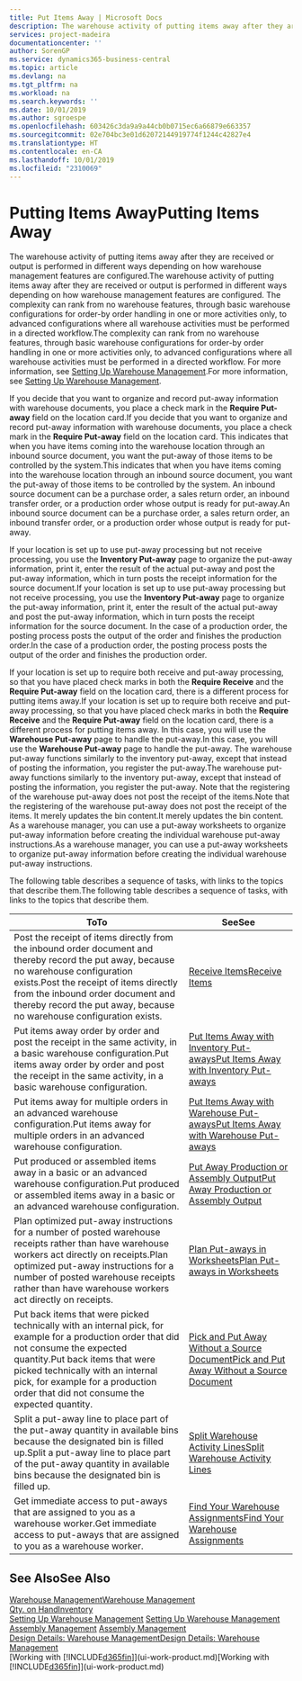 ```yaml
---
title: Put Items Away | Microsoft Docs
description: The warehouse activity of putting items away after they are received or output is performed in different ways depending on how warehouse management features are configured.
services: project-madeira
documentationcenter: ''
author: SorenGP
ms.service: dynamics365-business-central
ms.topic: article
ms.devlang: na
ms.tgt_pltfrm: na
ms.workload: na
ms.search.keywords: ''
ms.date: 10/01/2019
ms.author: sgroespe
ms.openlocfilehash: 603426c3da9a9a44cb0b0715ec6a66879e663357
ms.sourcegitcommit: 02e704bc3e01d62072144919774f1244c42827e4
ms.translationtype: HT
ms.contentlocale: en-CA
ms.lasthandoff: 10/01/2019
ms.locfileid: "2310069"
---
```

# <a name="putting-items-away"></a><span data-ttu-id="0242d-103">Putting Items Away</span><span class="sxs-lookup"><span data-stu-id="0242d-103">Putting Items Away</span></span>
<span data-ttu-id="0242d-104">The warehouse activity of putting items away after they are received or output is performed in different ways depending on how warehouse management features are configured.</span><span class="sxs-lookup"><span data-stu-id="0242d-104">The warehouse activity of putting items away after they are received or output is performed in different ways depending on how warehouse management features are configured.</span></span> <span data-ttu-id="0242d-105">The complexity can rank from no warehouse features, through basic warehouse configurations for order-by order handling in one or more activities only, to advanced configurations where all warehouse activities must be performed in a directed workflow.</span><span class="sxs-lookup"><span data-stu-id="0242d-105">The complexity can rank from no warehouse features, through basic warehouse configurations for order-by order handling in one or more activities only, to advanced configurations where all warehouse activities must be performed in a directed workflow.</span></span> <span data-ttu-id="0242d-106">For more information, see [Setting Up Warehouse Management](warehouse-setup-warehouse.md).</span><span class="sxs-lookup"><span data-stu-id="0242d-106">For more information, see [Setting Up Warehouse Management](warehouse-setup-warehouse.md).</span></span>

<span data-ttu-id="0242d-107">If you decide that you want to organize and record put-away information with warehouse documents, you place a check mark in the **Require Put-away** field on the location card.</span><span class="sxs-lookup"><span data-stu-id="0242d-107">If you decide that you want to organize and record put-away information with warehouse documents, you place a check mark in the **Require Put-away** field on the location card.</span></span> <span data-ttu-id="0242d-108">This indicates that when you have items coming into the warehouse location through an inbound source document, you want the put-away of those items to be controlled by the system.</span><span class="sxs-lookup"><span data-stu-id="0242d-108">This indicates that when you have items coming into the warehouse location through an inbound source document, you want the put-away of those items to be controlled by the system.</span></span> <span data-ttu-id="0242d-109">An inbound source document can be a purchase order, a sales return order, an inbound transfer order, or a production order whose output is ready for put-away.</span><span class="sxs-lookup"><span data-stu-id="0242d-109">An inbound source document can be a purchase order, a sales return order, an inbound transfer order, or a production order whose output is ready for put-away.</span></span>  

<span data-ttu-id="0242d-110">If your location is set up to use put-away processing but not receive processing, you use the **Inventory Put-away** page to organize the put-away information, print it, enter the result of the actual put-away and post the put-away information, which in turn posts the receipt information for the source document.</span><span class="sxs-lookup"><span data-stu-id="0242d-110">If your location is set up to use put-away processing but not receive processing, you use the **Inventory Put-away** page to organize the put-away information, print it, enter the result of the actual put-away and post the put-away information, which in turn posts the receipt information for the source document.</span></span> <span data-ttu-id="0242d-111">In the case of a production order, the posting process posts the output of the order and finishes the production order.</span><span class="sxs-lookup"><span data-stu-id="0242d-111">In the case of a production order, the posting process posts the output of the order and finishes the production order.</span></span>

<span data-ttu-id="0242d-112">If your location is set up to require both receive and put-away processing, so that you have placed check marks in both the **Require Receive** and the **Require Put-away** field on the location card, there is a different process for putting items away.</span><span class="sxs-lookup"><span data-stu-id="0242d-112">If your location is set up to require both receive and put-away processing, so that you have placed check marks in both the **Require Receive** and the **Require Put-away** field on the location card, there is a different process for putting items away.</span></span> <span data-ttu-id="0242d-113">In this case, you will use the **Warehouse Put-away** page to handle the put-away.</span><span class="sxs-lookup"><span data-stu-id="0242d-113">In this case, you will use the **Warehouse Put-away** page to handle the put-away.</span></span> <span data-ttu-id="0242d-114">The warehouse put-away functions similarly to the inventory put-away, except that instead of posting the information, you register the put-away.</span><span class="sxs-lookup"><span data-stu-id="0242d-114">The warehouse put-away functions similarly to the inventory put-away, except that instead of posting the information, you register the put-away.</span></span> <span data-ttu-id="0242d-115">Note that the registering of the warehouse put-away does not post the receipt of the items.</span><span class="sxs-lookup"><span data-stu-id="0242d-115">Note that the registering of the warehouse put-away does not post the receipt of the items.</span></span> <span data-ttu-id="0242d-116">It merely updates the bin content.</span><span class="sxs-lookup"><span data-stu-id="0242d-116">It merely updates the bin content.</span></span> <span data-ttu-id="0242d-117">As a warehouse manager, you can use a put-away worksheets to organize put-away information before creating the individual warehouse put-away instructions.</span><span class="sxs-lookup"><span data-stu-id="0242d-117">As a warehouse manager, you can use a put-away worksheets to organize put-away information before creating the individual warehouse put-away instructions.</span></span>

<span data-ttu-id="0242d-118">The following table describes a sequence of tasks, with links to the topics that describe them.</span><span class="sxs-lookup"><span data-stu-id="0242d-118">The following table describes a sequence of tasks, with links to the topics that describe them.</span></span>   

|<span data-ttu-id="0242d-119">**To**</span><span class="sxs-lookup"><span data-stu-id="0242d-119">**To**</span></span>|<span data-ttu-id="0242d-120">**See**</span><span class="sxs-lookup"><span data-stu-id="0242d-120">**See**</span></span>|  
|------------|-------------|  
|<span data-ttu-id="0242d-121">Post the receipt of items directly from the inbound order document and thereby record the put away, because no warehouse configuration exists.</span><span class="sxs-lookup"><span data-stu-id="0242d-121">Post the receipt of items directly from the inbound order document and thereby record the put away, because no warehouse configuration exists.</span></span>|[<span data-ttu-id="0242d-122">Receive Items</span><span class="sxs-lookup"><span data-stu-id="0242d-122">Receive Items</span></span>](warehouse-how-receive-items.md)|  
|<span data-ttu-id="0242d-123">Put items away order by order and post the receipt in the same activity, in a basic warehouse configuration.</span><span class="sxs-lookup"><span data-stu-id="0242d-123">Put items away order by order and post the receipt in the same activity, in a basic warehouse configuration.</span></span>|[<span data-ttu-id="0242d-124">Put Items Away with Inventory Put-aways</span><span class="sxs-lookup"><span data-stu-id="0242d-124">Put Items Away with Inventory Put-aways</span></span>](warehouse-how-to-put-items-away-with-inventory-put-aways.md)|  
|<span data-ttu-id="0242d-125">Put items away for multiple orders in an advanced warehouse configuration.</span><span class="sxs-lookup"><span data-stu-id="0242d-125">Put items away for multiple orders in an advanced warehouse configuration.</span></span>|[<span data-ttu-id="0242d-126">Put Items Away with Warehouse Put-aways</span><span class="sxs-lookup"><span data-stu-id="0242d-126">Put Items Away with Warehouse Put-aways</span></span>](warehouse-how-to-put-items-away-with-warehouse-put-aways.md)|  
|<span data-ttu-id="0242d-127">Put produced or assembled items away in a basic or an advanced warehouse configuration.</span><span class="sxs-lookup"><span data-stu-id="0242d-127">Put produced or assembled items away in a basic or an advanced warehouse configuration.</span></span>|[<span data-ttu-id="0242d-128">Put Away Production or Assembly Output</span><span class="sxs-lookup"><span data-stu-id="0242d-128">Put Away Production or Assembly Output</span></span>](warehouse-how-to-put-away-production-output.md)|
|<span data-ttu-id="0242d-129">Plan optimized put-away instructions for a number of posted warehouse receipts rather than have warehouse workers act directly on receipts.</span><span class="sxs-lookup"><span data-stu-id="0242d-129">Plan optimized put-away instructions for a number of posted warehouse receipts rather than have warehouse workers act directly on receipts.</span></span>|[<span data-ttu-id="0242d-130">Plan Put-aways in Worksheets</span><span class="sxs-lookup"><span data-stu-id="0242d-130">Plan Put-aways in Worksheets</span></span>](warehouse-how-to-plan-put-aways-in-worksheets.md)|  
|<span data-ttu-id="0242d-131">Put back items that were picked technically with an internal pick, for example for a production order that did not consume the expected quantity.</span><span class="sxs-lookup"><span data-stu-id="0242d-131">Put back items that were picked technically with an internal pick, for example for a production order that did not consume the expected quantity.</span></span>|[<span data-ttu-id="0242d-132">Pick and Put Away Without a Source Document</span><span class="sxs-lookup"><span data-stu-id="0242d-132">Pick and Put Away Without a Source Document</span></span>](warehouse-how-to-create-put-aways-from-internal-put-aways.md)|
|<span data-ttu-id="0242d-133">Split a put-away line to place part of the put-away quantity in available bins because the designated bin is filled up.</span><span class="sxs-lookup"><span data-stu-id="0242d-133">Split a put-away line to place part of the put-away quantity in available bins because the designated bin is filled up.</span></span>|[<span data-ttu-id="0242d-134">Split Warehouse Activity Lines</span><span class="sxs-lookup"><span data-stu-id="0242d-134">Split Warehouse Activity Lines</span></span>](warehouse-how-to-split-warehouse-activity-lines.md)|
|<span data-ttu-id="0242d-135">Get immediate access to put-aways that are assigned to you as a warehouse worker.</span><span class="sxs-lookup"><span data-stu-id="0242d-135">Get immediate access to put-aways that are assigned to you as a warehouse worker.</span></span>|[<span data-ttu-id="0242d-136">Find Your Warehouse Assignments</span><span class="sxs-lookup"><span data-stu-id="0242d-136">Find Your Warehouse Assignments</span></span>](warehouse-how-to-find-your-warehouse-assignments.md)|    

## <a name="see-also"></a><span data-ttu-id="0242d-137">See Also</span><span class="sxs-lookup"><span data-stu-id="0242d-137">See Also</span></span>  
[<span data-ttu-id="0242d-138">Warehouse Management</span><span class="sxs-lookup"><span data-stu-id="0242d-138">Warehouse Management</span></span>](warehouse-manage-warehouse.md)  
[<span data-ttu-id="0242d-139">Qty. on Hand</span><span class="sxs-lookup"><span data-stu-id="0242d-139">Inventory</span></span>](inventory-manage-inventory.md)  
<span data-ttu-id="0242d-140">[Setting Up Warehouse Management](warehouse-setup-warehouse.md)   </span><span class="sxs-lookup"><span data-stu-id="0242d-140">[Setting Up Warehouse Management](warehouse-setup-warehouse.md)   </span></span>  
<span data-ttu-id="0242d-141">[Assembly Management](assembly-assemble-items.md)  </span><span class="sxs-lookup"><span data-stu-id="0242d-141">[Assembly Management](assembly-assemble-items.md)  </span></span>  
[<span data-ttu-id="0242d-142">Design Details: Warehouse Management</span><span class="sxs-lookup"><span data-stu-id="0242d-142">Design Details: Warehouse Management</span></span>](design-details-warehouse-management.md)  
<span data-ttu-id="0242d-143">[Working with [!INCLUDE[d365fin](includes/d365fin_md.md)]](ui-work-product.md)</span><span class="sxs-lookup"><span data-stu-id="0242d-143">[Working with [!INCLUDE[d365fin](includes/d365fin_md.md)]](ui-work-product.md)</span></span>  
